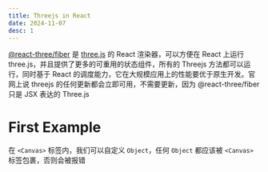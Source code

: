 ```yaml
---
title: Threejs in React
date: 2024-11-07
desc: 1
---
```


[@react-three/fiber](https://github.com/pmndrs/react-three-fiber) 是 [three.js](https://github.com/mrdoob/three.js) 的 React 渲染器，可以方便在 React 上运行 three.js，并且提供了更多的可重用的状态组件，所有的 Threejs 方法都可以运行，同时基于 React 的调度能力，它在大规模应用上的性能要优于原生开发。官网上说 threejs 的任何更新都会立即可用，不需要更新，因为 @react-three/fiber 只是 JSX 表达的 Three.js

# First Example

在 `<Canvas>` 标签内，我们可以自定义 `Object`，任何 `Object` 都应该被 `<Canvas>` 标签包裹，否则会被报错

```jsx Playground='three/FirstScene'

```
